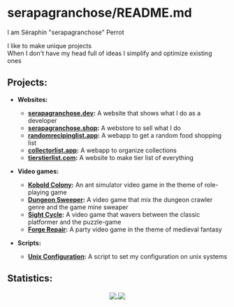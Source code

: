 # serapagranchose/README.md

I am Séraphin "serapagranchose" Perrot

I like to make unique projects  
When I don't have my head full of ideas I simplify and optimize existing ones

## Projects:

- **Websites:**
    - [**serapagranchose.dev**](https://github.com/serapagranchose/serapagranchose.dev)**:** A website that shows what I do as a developer
    - [**serapagranchose.shop**](https://github.com/serapagranchose/serapagranchose.shop)**:** A webstore to sell what I do
    - [**randomrecipinglist.app**](https://github.com/serapagranchose/randomrecipinglist.app)**:** A webapp to get a random food shopping list
    - [**collectorlist.app**](https://github.com/serapagranchose/collectorlist.app)**:** A webapp to organize collections
    - [**tierstierlist.com**](https://github.com/serapagranchose/tierstierlist.com)**:** A website to make tier list of everything

- **Video games:**
    - [**Kobold Colony**](https://github.com/serapagranchose/kobold-colony)**:** An ant simulator video game in the theme of role-playing game
    - [**Dungeon Sweeper**](https://github.com/serapagranchose/dungeon-sweeper)**:** A video game that mix the dungeon crawler genre and the game mine sweaper
    - [**Sight Cycle**](https://github.com/serapagranchose/sight-cycle)**:** A video game that wavers between the classic platformer and the puzzle-game
    - [**Forge Repair**](https://github.com/serapagranchose/forge-repair)**:** A party video game in the theme of medieval fantasy

- **Scripts:**
    - [**Unix Configuration**](https://github.com/serapagranchose/unix_configuration)**:** A script to set my configuration on unix systems

## Statistics:
<p align="center">
  <a href="https://rebrand.ly/r1ckr0l13r">
    <img align="center" src="https://github-readme-stats.vercel.app/api?username=serapagranchose&cache_seconds=1800&theme=outrun&title_color=8080ff&text_color=ff1aff&icon_color=8080ff&hide=prs,issues&show_icons=true&line_height=30&hide_border=true&border_radius=0"/>
  </a>
  <a href="https://rebrand.ly/r1ckr0l13r">
    <img align="center" src="https://github-readme-stats.vercel.app/api/top-langs/?username=serapagranchose&cache_seconds=1800&layout=compact&card_width=255&theme=outrun&title_color=8080ff&text_color=ff1aff&icon_color=8080ff&hide_border=true&hide=hlsl,shaderlab,objective-c%2B%2B&border_radius=0"/>
  </a>
</p>
